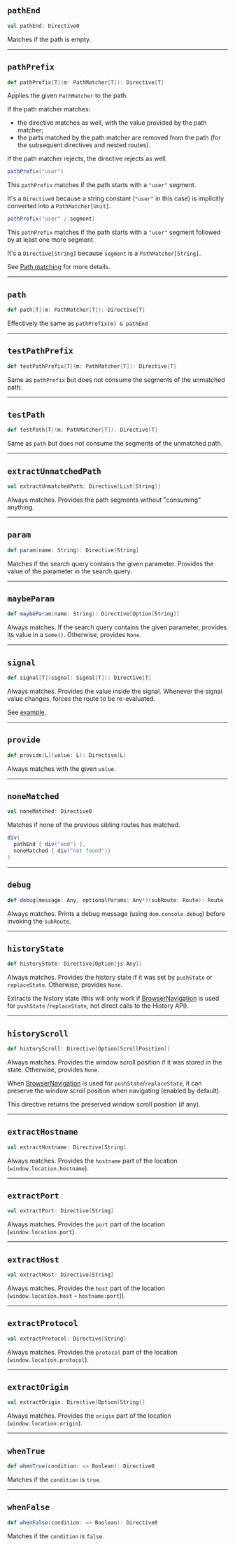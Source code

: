 ## `pathEnd`

```scala
val pathEnd: Directive0
```

Matches if the path is empty.


---


## `pathPrefix`

```scala
def pathPrefix[T](m: PathMatcher[T]): Directive[T]
```

Applies the given `PathMatcher` to the path. 

If the path matcher matches: 
* the directive matches as well, with the value provided by the path matcher;
* the parts matched by the path matcher are removed from the path (for the subsequent directives and nested routes).

If the path matcher rejects, the directive rejects as well.

```scala
pathPrefix("user")
```

This `pathPrefix` matches if the path starts with a `"user"` segment.

It's a `Directive0` because a string constant (`"user"` in this case) is implicitly converted into 
a `PathMatcher[Unit]`.

```scala
pathPrefix("user" / segment)
```

This `pathPrefix` matches if the path starts with a `"user"` segment followed by at least one more segment.

It's a `Directive[String]` because `segment` is a `PathMatcher[String]`.


See [Path matching](/reference/path-matching) for more details.


---


## `path`

```scala
def path[T](m: PathMatcher[T]): Directive[T]
```

Effectively the same as `pathPrefix(m) & pathEnd`

---


## `testPathPrefix`

```scala
def testPathPrefix[T](m: PathMatcher[T]): Directive[T]
```

Same as `pathPrefix` but does not consume the segments of the unmatched path.


---


## `testPath`

```scala
def testPath[T](m: PathMatcher[T]): Directive[T]
```

Same as `path` but does not consume the segments of the unmatched path.


---


## `extractUnmatchedPath`

```scala
val extractUnmatchedPath: Directive[List[String]]
```

Always matches. Provides the path segments without "consuming" anything.


---


## `param`

```scala
def param(name: String): Directive[String]
```

Matches if the search query contains the given parameter. Provides the value of the parameter in the search query.


---


## `maybeParam`

```scala
def maybeParam(name: String): Directive[Option[String]]
```

Always matches. If the search query contains the given parameter, provides its value in a `Some()`. Otherwise,
provides `None`.


---


## `signal`

```scala
def signal[T](signal: Signal[T]): Directive[T]
```

Always matches. Provides the value inside the signal. Whenever the signal value changes, forces the route to be
re-evaluated.

See [example](/examples/signal).


---


## `provide`

```scala
def provide[L](value: L): Directive[L]
```

Always matches with the given `value`.


---


## `noneMatched`

```scala
val noneMatched: Directive0
```

Matches if none of the previous sibling routes has matched.

```scala
div(
  pathEnd { div("end") },
  noneMatched { div("not found")} 
)
```


---


## `debug`

```scala
def debug(message: Any, optionalParams: Any*)(subRoute: Route): Route
```

Always matches. Prints a debug message (using `dom.console.debug`) before invoking the `subRoute`.


---


## `historyState`

```scala
def historyState: Directive[Option[js.Any]]
```

Always matches. Provides the history state if it was set by `pushState` or `replaceState`. Otherwise, provides `None`.

Extracts the history state (this will only work if [BrowserNavigation](/reference/navigation) is used for `pushState`
/`replaceState`, not direct calls to the History API).


---


## `historyScroll`

```scala
def historyScroll: Directive[Option[ScrollPosition]]
```

Always matches. Provides the window scroll position if it was stored in the state. Otherwise, provides `None`.

When [BrowserNavigation](/reference/navigation) is used for `pushState`/`replaceState`, it can preserve the
window scroll position when navigating (enabled by default). 

This directive returns the preserved window scroll position (if any).


---


## `extractHostname`

```scala
val extractHostname: Directive[String]
```

Always matches. Provides the `hostname` part of the location (`window.location.hostname`).


---


## `extractPort`

```scala
val extractPort: Directive[String]
```

Always matches. Provides the `port` part of the location (`window.location.port`).


---


## `extractHost`

```scala
val extractHost: Directive[String]
```

Always matches. Provides the `host` part of the location (`window.location.host` – `hostname:port`)).


---


## `extractProtocol`

```scala
val extractProtocol: Directive[String]
```

Always matches. Provides the `protocol` part of the location (`window.location.protocol`).


---


## `extractOrigin`

```scala
val extractOrigin: Directive[Option[String]]
```

Always matches. Provides the `origin` part of the location (`window.location.origin`).


---


## `whenTrue`

```scala
def whenTrue(condition: => Boolean): Directive0
```

Matches if the `condition` is `true`.



---


## `whenFalse`

```scala
def whenFalse(condition: => Boolean): Directive0
```

Matches if the `condition` is `false`.


